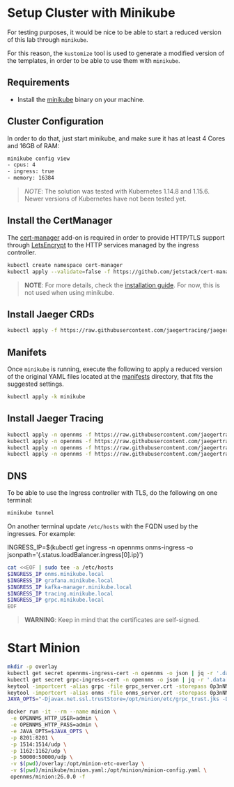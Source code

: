# Setup Cluster with Minikube

For testing purposes, it would be nice to be able to start a reduced version of this lab through `minikube`.

For this reason, the `kustomize` tool is used to generate a modified version of the templates, in order to be able to use them with `minikube`.

## Requirements

* Install the [minikube](https://kubernetes.io/docs/tasks/tools/install-minikube/) binary on your machine.

## Cluster Configuration

In order to do that, just start minikube, and make sure it has at least 4 Cores and 16GB of RAM:

```bash
minikube config view
- cpus: 4
- ingress: true
- memory: 16384
```

> *NOTE*: The solution was tested with Kubernetes 1.14.8 and 1.15.6. Newer versions of Kubernetes have not been tested yet.

## Install the CertManager

The [cert-manager](https://cert-manager.readthedocs.io/en/latest/) add-on is required in order to provide HTTP/TLS support through [LetsEncrypt](https://letsencrypt.org) to the HTTP services managed by the ingress controller.

```bash
kubectl create namespace cert-manager
kubectl apply --validate=false -f https://github.com/jetstack/cert-manager/releases/download/v0.13.1/cert-manager.yaml
```

> **NOTE**: For more details, check the [installation guide](http://docs.cert-manager.io/en/latest/getting-started/install.html). For now, this is not used when using minikube.

## Install Jaeger CRDs

```bash
kubectl apply -f https://raw.githubusercontent.com/jaegertracing/jaeger-operator/master/deploy/crds/jaegertracing.io_jaegers_crd.yaml
```

## Manifets

Once `minikube` is running, execute the following to apply a reduced version of the original YAML files located at the [manifests](manifests) directory, that fits the suggested settings.

```bash
kubectl apply -k minikube
```

## Install Jaeger Tracing

```bash
kubectl apply -n opennms -f https://raw.githubusercontent.com/jaegertracing/jaeger-operator/master/deploy/service_account.yaml
kubectl apply -n opennms -f https://raw.githubusercontent.com/jaegertracing/jaeger-operator/master/deploy/role.yaml
kubectl apply -n opennms -f https://raw.githubusercontent.com/jaegertracing/jaeger-operator/master/deploy/role_binding.yaml
kubectl apply -n opennms -f https://raw.githubusercontent.com/jaegertracing/jaeger-operator/master/deploy/operator.yaml
```

## DNS

To be able to use the Ingress controller with TLS, do the following on one terminal:

```bash
minikube tunnel
```

On another terminal update `/etc/hosts` with the FQDN used by the ingresses. For example:

INGRESS_IP=$(kubectl get ingress -n opennms onms-ingress -o jsonpath='{.status.loadBalancer.ingress[0].ip}')
```bash
cat <<EOF | sudo tee -a /etc/hosts
$INGRESS_IP onms.minikube.local
$INGRESS_IP grafana.minikube.local
$INGRESS_IP kafka-manager.minikube.local
$INGRESS_IP tracing.minikube.local
$INGRESS_IP grpc.minikube.local
EOF
```

> **WARNING**: Keep in mind that the certificates are self-signed.

# Start Minion

```bash
mkdir -p overlay
kubectl get secret opennms-ingress-cert -n opennms -o json | jq -r '.data["tls.crt"]' | base64 --decode > overlay/onms_server.crt
kubectl get secret grpc-ingress-cert -n opennms -o json | jq -r '.data["tls.crt"]' | base64 --decode > overlay/grpc_server.crt
keytool -importcert -alias grpc -file grpc_server.crt -storepass 0p3nNM5 -keystore overlay/grpc_trust.jks
keytool -importcert -alias onms -file onms_server.crt -storepass 0p3nNM5 -keystore overlay/grpc_trust.jks
JAVA_OPTS="-Djavax.net.ssl.trustStore=/opt/minion/etc/grpc_trust.jks -Djavax.net.ssl.trustStorePassword=0p3nNM5"

docker run -it --rm --name minion \
 -e OPENNMS_HTTP_USER=admin \
 -e OPENNMS_HTTP_PASS=admin \
 -e JAVA_OPTS=$JAVA_OPTS \
 -p 8201:8201 \
 -p 1514:1514/udp \
 -p 1162:1162/udp \
 -p 50000:50000/udp \
 -v $(pwd)/overlay:/opt/minion-etc-overlay \
 -v $(pwd)/minikube/minion.yaml:/opt/minion/minion-config.yaml \
 opennms/minion:26.0.0 -f
```
